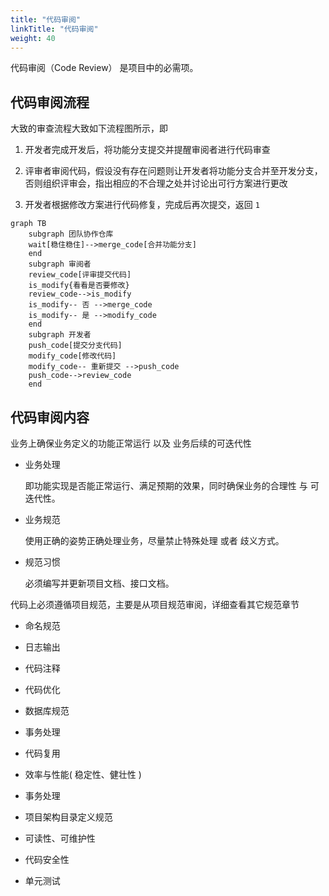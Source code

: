 ```yaml
---
title: "代码审阅"
linkTitle: "代码审阅"
weight: 40
---
```


代码审阅（Code Review） 是项目中的必需项。

## 代码审阅流程

大致的审查流程大致如下流程图所示，即

1. 开发者完成开发后，将功能分支提交并提醒审阅者进行代码审查

2. 评审者审阅代码，假设没有存在问题则让开发者将功能分支合并至开发分支，否则组织评审会，指出相应的不合理之处并讨论出可行方案进行更改

3. 开发者根据修改方案进行代码修复，完成后再次提交，返回 `1`

```mermaid
graph TB
    subgraph 团队协作仓库
    wait[稳住稳住]-->merge_code[合并功能分支]
    end
    subgraph 审阅者
    review_code[评审提交代码]
    is_modify{看看是否要修改}
    review_code-->is_modify
    is_modify-- 否 -->merge_code
    is_modify-- 是 -->modify_code
    end
    subgraph 开发者
    push_code[提交分支代码]
    modify_code[修改代码]
    modify_code-- 重新提交 -->push_code
    push_code-->review_code
    end
```

## 代码审阅内容

业务上确保业务定义的功能正常运行 以及 业务后续的可迭代性

- 业务处理

  即功能实现是否能正常运行、满足预期的效果，同时确保业务的合理性 与 可迭代性。

- 业务规范

  使用正确的姿势正确处理业务，尽量禁止特殊处理 或者 歧义方式。

- 规范习惯

  必须编写并更新项目文档、接口文档。

  

代码上必须遵循项目规范，主要是从项目规范审阅，详细查看其它规范章节

- 命名规范

- 日志输出

- 代码注释

- 代码优化

- 数据库规范

- 事务处理

- 代码复用

- 效率与性能( 稳定性、健壮性 )

- 事务处理

- 项目架构目录定义规范

- 可读性、可维护性

- 代码安全性

- 单元测试
